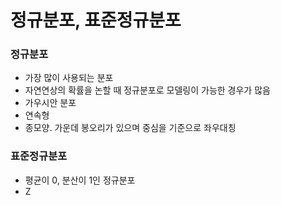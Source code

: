 # 정규분포, 표준정규분포


### 정규분포
- 가장 많이 사용되는 분포
- 자연연상의 확률을 논할 때 정규분포로 모델링이 가능한 경우가 많음
- 가우시안 분포
- 연속형
- 종모양. 가운데 봉오리가 있으며 중심을 기준으로 좌우대칭


### 표준정규분포
- 평균이 0, 분산이 1인 정규분포
- Z
